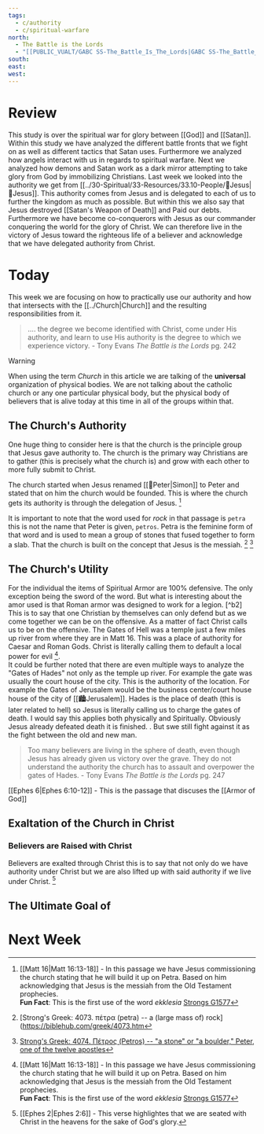```yaml
---
tags:
  - c/authority
  - c/spiritual-warfare
north:
  - The Battle is the Lords
  - "[[PUBLIC_VUALT/GABC SS-The_Battle_Is_The_Lords|GABC SS-The_Battle_Is_The_Lords]]"
south: 
east: 
west:
---
```

# Review
This study is over the spiritual war for glory between [[God]] and [[Satan]]. Within this study we have analyzed the different battle fronts that we fight on as well as different tactics that Satan uses. Furthermore we analyzed how angels interact with us in regards to spiritual warfare. Next we analyzed how demons and Satan work as a dark mirror attempting to take glory from God by immobilizing Christians. 
Last week we looked into the authority we get from [[../30-Spiritual/33-Resources/33.10-People/👼Jesus|👼Jesus]]. This authority comes from Jesus and is delegated to each of us to further the kingdom as much as possible. But within this we also say that Jesus destroyed [[Satan's Weapon of Death]] and Paid our debts. Furthermore we have become co-conquerors with Jesus as our commander conquering the world for the glory of Christ. We can therefore live in the victory of Jesus toward the righteous life of a believer and acknowledge that we have delegated authority from Christ.

# Today
This week we are focusing on how to practically use our authority and how that intersects with the [[../Church|Church]] and the resulting responsibilities from it.

> .... the degree we become identified with Christ, come under His authority, and learn to use His authority is the degree to which we experience victory.
\- Tony Evans *The Battle is the Lords* pg. 242

>[!WARNING]
>When using the term *Church* in this article we are talking of the **universal** organization of physical bodies.
>We are not talking about the catholic church or any one particular physical body, but the physical body of believers that is alive today at this time in all of the groups within that.

## The Church's Authority
One huge thing to consider here is that the church is the principle group that Jesus gave authority to. The church is the primary way Christians are to gather (this is precisely what the church is) and grow with each other to more fully submit to Christ.

The church started when Jesus renamed [[🧑Peter|Simon]] to Peter and stated that on him the church would be founded. This is where the church gets its authority is through the delegation of Jesus. [^b1]

It is important to note that the word used for *rock* in that passage is `petra` this is not the name that Peter is given, `petros`. Petra is the feminine form of that word and is used to mean a group of stones that fused together to form a slab. That the church is built on the concept that Jesus is the messiah. [^g1] [^g2]

[^b1]: [[Matt 16|Matt 16:13-18]] - In this passage we have Jesus commissioning the church stating that he will build it up on Petra. Based on him acknowledging that Jesus is the messiah from the Old Testament prophecies.  
  **Fun Fact**: This is the first use of the word *ekklesia* [Strongs G1577](https://biblehub.com/greek/1577.htm)
[^g1]: [Strong's Greek: 4073. πέτρα (petra) -- a (large mass of) rock](https://biblehub.com/greek/4073.htm
[^g2]: [Strong's Greek: 4074. Πέτρος (Petros) -- "a stone" or "a boulder," Peter, one of the twelve apostles](https://biblehub.com/greek/4074.htm)

## The Church's Utility
For the individual the items of Spiritual Armor are 100% defensive. The only exception being the sword of the word. But what is interesting about the amor used is that Roman armor was designed to work for a legion. [^b2] This is to say that one Christian by themselves can only defend but as we come together we can be on the offensive. As a matter of fact Christ calls us to be on the offensive. The Gates of Hell was a temple just a few miles up river from where they are in Matt 16. This was a place of authority for Caesar and Roman Gods. Christ is literally calling them to default a local power for evil [^b1].  
It could be further noted that there are even multiple ways to analyze the "Gates of Hades" not only as the temple up river. For example the gate was usually the court house of the city. This is the authority of the location. For example the Gates of Jerusalem would be the business center/court house house of the city of [[🏙️Jerusalem]]. Hades is the place of death (this is later related to hell) so Jesus is literally calling us to charge the gates of death. I would say this applies both physically and Spiritually. Obviously Jesus already defeated death it is finished. . But swe still fight against it as the fight between the old and new man. 

> Too many believers are living in the sphere of death, even though Jesus has already given us victory over the grave. They do not understand the authority the church has to assault and overpower the gates of Hades.
\- Tony Evans *The Battle is the Lords* pg. 247

[[Ephes 6|Ephes 6:10-12]] - This is the passage that discuses the [[Armor of God]]

## Exaltation of the Church in Christ

### Believers are Raised with Christ
Believers are exalted through Christ this is to say that not only do we have authority under Christ but we are also lifted up with said authority if we live under Christ. [^b3]

[^b3]: [[Ephes 2|Ephes 2:6]] - This verse highlightes that we are seated with Christ in the heavens for the sake of God's glory.

## The Ultimate Goal of 

# Next Week